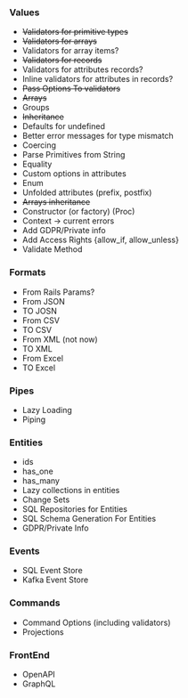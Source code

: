 ### Values 
* ~~Validators for primitive types~~
* ~~Validators for arrays~~ 
* Validators for array items?
* ~~Validators for records~~
* Validators for attributes records?
* Inline validators for attributes in records?
* ~~Pass Options To validators~~ 
* ~~Arrays~~ 
* Groups
* ~~Inheritance~~ 
* Defaults for undefined 
* Better error messages for type mismatch 
* Coercing
* Parse Primitives from String
* Equality
* Custom options in attributes 
* Enum
* Unfolded attributes (prefix, postfix)
* ~~Arrays inheritance~~
* Constructor (or factory) (Proc)
* Context -> current errors 
* Add GDPR/Private info 
* Add Access Rights {allow_if, allow_unless}
* Validate Method 


### Formats 
* From Rails Params? 
* From JSON 
* TO JOSN 
* From CSV
* TO CSV
* From XML (not now)
* TO XML
* From Excel
* TO Excel 

### Pipes
* Lazy Loading
* Piping


### Entities 
* ids
* has_one
* has_many
* Lazy collections in entities
* Change Sets
* SQL Repositories for Entities 
* SQL Schema Generation For Entities
* GDPR/Private Info 

### Events 
* SQL Event Store
* Kafka Event Store

### Commands 
* Command Options (including validators)
* Projections 
 
### FrontEnd
* OpenAPI
* GraphQL


